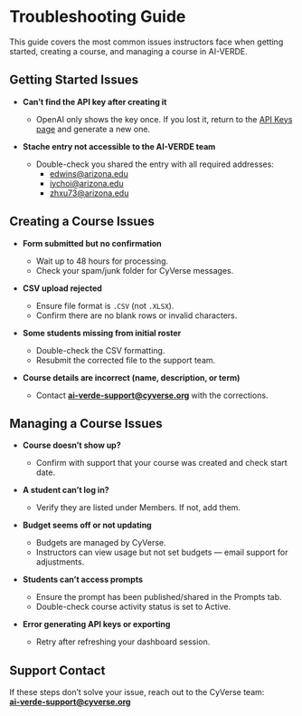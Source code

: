 #  Troubleshooting Guide

This guide covers the most common issues instructors face when getting started, creating a course, and managing a course in AI-VERDE.


## Getting Started Issues

- **Can’t find the API key after creating it**  
  - OpenAI only shows the key once. If you lost it, return to the [API Keys page](https://platform.openai.com/account/api-keys) and generate a new one.  

- **Stache entry not accessible to the AI-VERDE team**  
  - Double-check you shared the entry with all required addresses:  
    - edwins@arizona.edu  
    - iychoi@arizona.edu  
    - zhxu73@arizona.edu  
 

## Creating a Course Issues

- **Form submitted but no confirmation**  
  - Wait up to 48 hours for processing.  
  - Check your spam/junk folder for CyVerse messages.  

- **CSV upload rejected**  
  - Ensure file format is `.CSV` (not `.XLSX`).  
  - Confirm there are no blank rows or invalid characters.  

- **Some students missing from initial roster**  
  - Double-check the CSV formatting.  
  - Resubmit the corrected file to the support team.

- **Course details are incorrect (name, description, or term)**  
  - Contact **ai-verde-support@cyverse.org** with the corrections.  


## Managing a Course Issues

- **Course doesn’t show up?** 
  - Confirm with support that your course was created and check start date.  
- **A student can’t log in?** 
  - Verify they are listed under Members. If not, add them.  

- **Budget seems off or not updating**  
  - Budgets are managed by CyVerse.  
  - Instructors can view usage but not set budgets — email support for adjustments.  

- **Students can’t access prompts**  
  - Ensure the prompt has been published/shared in the Prompts tab.  
  - Double-check course activity status is set to Active.  

- **Error generating API keys or exporting**  
  - Retry after refreshing your dashboard session.    



## Support Contact
If these steps don’t solve your issue, reach out to the CyVerse team:  
**ai-verde-support@cyverse.org**
